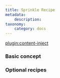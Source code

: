 ```yaml
---
title: Sprinkle Recipe
metadata:
    description: 
taxonomy:
    category: docs
---
```

[plugin:content-inject](/modular/_update5.0)

### Basic concept

### Optional recipes
